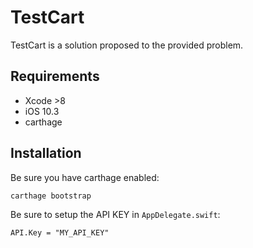 # TestCart

TestCart is a solution proposed to the provided problem.

## Requirements

* Xcode >8
* iOS 10.3
* carthage

## Installation

Be sure you have carthage enabled:
```
carthage bootstrap
```

Be sure to setup the API KEY in `AppDelegate.swift`:

```
API.Key = "MY_API_KEY"
```

